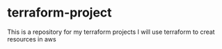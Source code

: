 # terraform-project
This is a repository for my terraform projects
I will use terraform to creat resources in aws